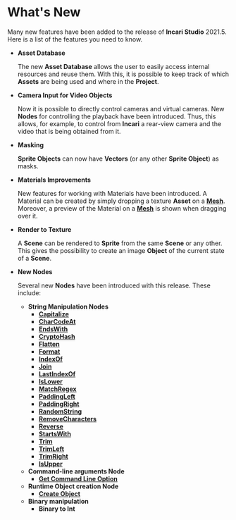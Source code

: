 # What's New

Many new features have been added to the release of **Incari Studio** 2021.5. Here is a list of the features you need to know.

* **Asset Database**

  The new **Asset Database** allows the user to easily access internal resources and reuse them. With this, it is possible to keep track of which **Assets** are being used and where in the **Project**.

* **Camera Input for Video Objects**

  Now it is possible to directly control cameras and virtual cameras. New **Nodes** for controlling the playback have been introduced. Thus, this allows, for example, to control from **Incari** a rear-view camera and the video that is being obtained from it.

* **Masking**

  **Sprite Objects** can now have **Vectors** (or any other **Sprite Object**) as masks.

* **Materials Improvements**

    New features for working with Materials have been introduced. A Material can be created by simply dropping a texture **Asset** on a [**Mesh**](scene-objects/mesh.md). Moreover, a preview of the Material on a [**Mesh**](scene-objects/mesh.md) is shown when dragging over it.

* **Render to Texture**

  A **Scene** can be rendered to **Sprite** from the same **Scene** or any other. This gives the possibility to create an image **Object** of the current state of a **Scene**.

* **New Nodes**

  Several new **Nodes** have been introduced with this release. These include:
  
  * **String Manipulation Nodes**
    * [**Capitalize**](../toolbox/string/capitalize.md)
    * [**CharCodeAt**](../toolbox/string/charcodeat.md)    
    * [**EndsWith**](../toolbox/string/endswith.md)
    * [**CryptoHash**](../toolbox/string/create-hash.md)
    * [**Flatten**](../toolbox/string/flatten.md)
    * [**Format**](../toolbox/string/format.md)
    * [**IndexOf**](../toolbox/string/indexof.md)
    * [**Join**](../toolbox/string/join.md) 
    * [**LastIndexOf**](../toolbox/string/lastindexof.md)
    * [**IsLower**](../toolbox/string/islower.md)
    * [**MatchRegex**](../toolbox/string/match-regex.md)
    * [**PaddingLeft**](../toolbox/string/paddingleft.md)
    * [**PaddingRight**](../toolbox/string/paddingright.md)    
    * [**RandomString**](../toolbox/string/random.md)
    * [**RemoveCharacters**](../toolbox/string/remove-characters.md)    
    * [**Reverse**](../toolbox/string/reverse.md)
    * [**StartsWith**](../toolbox/string/startswith.md)
    * [**Trim**](../toolbox/string/trim.md)
    * [**TrimLeft**](../toolbox/string/trimleft.md)
    * [**TrimRight**](../toolbox/string/trimright.md)    
    * [**IsUpper**](../toolbox/string/isupper.md)    
  * **Command-line arguments Node**
    * [**Get Command Line Option**](../toolbox/utilities/get-command-line-option.md)
  * **Runtime Object creation Node**
    * [**Create Object**](../toolbox/utilities/create-object.md)
  * **Binary manipulation**
    * **Binary to Int**

